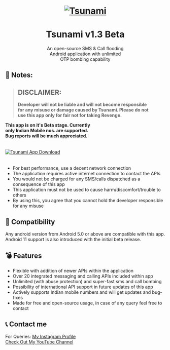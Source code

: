 <h1 align="center">
  <br>
  <a href="https://github.com/utsanjan/Tsunami-Bomber-Android">
  <img src="https://lh3.googleusercontent.com/-jL54efSLKFE/YJRNOPDK5WI/AAAAAAAAgso/QTHuuAgV8W8P1srX8Z8OEN-UgEH_YyaWACLcBGAsYHQ/w200-h200/splash.png"
  alt="Tsunami">
  </a><br>
  ㅤ<br>
  Tsunami v1.3 Beta
  <br>
</h1>    

<p align="center">An open-source SMS & Call flooding
<br>Android application with unlimited
<br>OTP bombing capability</p>

## 📝 Notes:

> ## DISCLAIMER:
> **Developer will not be liable and will not become responsible<br>
> for any misuse or damage caused by Tsunami. Please do not<br>
> use this app only for fair not for taking Revenge.**

**This app is on it's Beta stage. Currently
<br>only Indian Mobile nos. are supported.**
<br>**Bug reports will be much appreciated.** <br>ㅤ

<a href="https://github.com/utsanjan/Tsunami-Bomber-Android/releases">
<img src="https://1.bp.blogspot.com/-sxrHsyoElOA/YJKq3Gx4uII/AAAAAAAAgpo/5POCaTxpPWcy9P4I8ZNr9FKazhRIWvj2ACLcBGAsYHQ/w200-h56/button.png"
alt="Tsunami App Download"></a><br>ㅤ

- For best performance, use a decent network connection
- The application requires active internet connection to contact the APIs
- You would not be charged for any SMS/calls dispatched as a consequence of this app
- This application must not be used to cause harm/discomfort/trouble to others
- By using this, you agree that you cannot hold the developer responsible for any misuse

## 📱 Compatibility
Any android version from Android 5.0 or above are compatible with this app.
<br>Android 11 support is also introduced with the initial beta release.

## 💣 Features

- Flexible with addition of newer APIs within the application
- Over 20 integrated messaging and calling APIs included within app
- Unlimited (with abuse protection) and super-fast sms and call bombing
- Possibility of international API support in future updates of this app
- Actively supports Indian mobile numbers and will get updates and bug-fixes
- Made for free and open-source usage, in case of any query feel free to contact

## 📞 Contact me  

For Queries: [My Instagram Profile](https://www.instagram.com/utsanjan/)  
[Check Out My YouTube Channel](https://www.youtube.com/DopeSatan)
